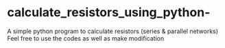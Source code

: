 # calculate_resistors_using_python-
A simple python program to calculate resistors (series &amp; parallel networks)
Feel free to use the codes as well as make modification 
